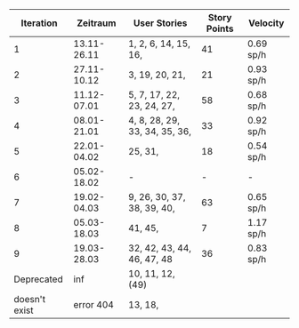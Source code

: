|Iteration|Zeitraum|User Stories|Story Points|Velocity|
|-|-|-|-|-|
|1|13.11-26.11|1, 2, 6, 14, 15, 16, |41|0.69 sp/h|
|2|27.11-10.12|3, 19, 20, 21, |21|0.93 sp/h|
|3|11.12-07.01|5, 7, 17, 22, 23, 24, 27, |58|0.68 sp/h|
|4|08.01-21.01|4, 8, 28, 29, 33, 34, 35, 36, |33|0.92 sp/h|
|5|22.01-04.02|25, 31, |18|0.54 sp/h|
|6|05.02-18.02|-|-|-|
|7|19.02-04.03|9, 26, 30, 37, 38, 39, 40, |63|0.65 sp/h|
|8|05.03-18.03|41, 45, |7|1.17 sp/h|
|9|19.03-28.03|32, 42, 43, 44, 46, 47, 48|36|0.83 sp/h|
|Deprecated|inf|10, 11, 12, (49)|
|doesn't exist|error 404|13, 18, |

